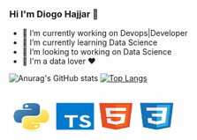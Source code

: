 ### Hi I'm Diogo Hajjar  👋

- 🔧 I’m currently working on Devops|Developer
- 🌱 I’m currently learning Data Science
- 🔎 I’m looking to working on Data Science
- 👻 I'm a data lover ❤

![Anurag's GitHub stats](https://github-readme-stats.vercel.app/api?username=Dighzy&show_icons=true&show_icons=true&theme=radical)
[![Top Langs](https://github-readme-stats.vercel.app/api/top-langs/?username=Dighzy&layout=compact&theme=radical)](https://github.com/Dighzy/github-readme-stats)

<div style="display: inline_block"><br>
  <img align="center" alt="Python" height="60" width="80" src="https://raw.githubusercontent.com/devicons/devicon/master/icons/python/python-original.svg"
  <img align="center" alt="Js" height="50" width="70" src="https://raw.githubusercontent.com/devicons/devicon/master/icons/javascript/javascript-plain.svg">
  <img align="center" alt="Ts" height="50" width="70" src="https://raw.githubusercontent.com/devicons/devicon/master/icons/typescript/typescript-plain.svg">
  <img align="center" alt="HTML" height="50" width="70" src="https://raw.githubusercontent.com/devicons/devicon/master/icons/html5/html5-original.svg">
  <img align="center" alt="CSS" height="50" width="70" src="https://raw.githubusercontent.com/devicons/devicon/master/icons/css3/css3-original.svg">
